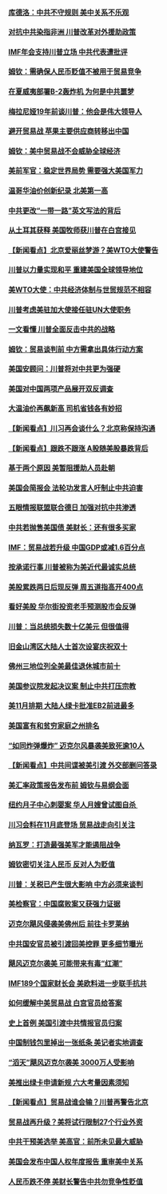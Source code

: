 #### [库德洛：中共不守规则 美中关系不乐观](../pages/nsc412/n10783682.md?t=10150334) 

#### [对抗中共染指非洲 川普改革对外援助政策](../pages/nsc412/n10783337.md?t=10150334) 

#### [IMF年会支持川普立场 中共代表遭批评](../pages/nsc412/n10783214.md?t=10150334) 

#### [姆钦：需确保人民币贬值不被用于贸易竞争](../pages/nsc412/n10782198.md?t=10150334) 

#### [在夏威夷部署B-2轰炸机 为何是中共噩梦](../pages/nsc412/n10781674.md?t=10150334) 

#### [梅拉尼娅19年前谈川普：他会是伟大领导人](../pages/nsc412/n10782415.md?t=10150334) 

#### [避开贸易战 苹果主要供应商转移出中国](../pages/nsc412/n10781823.md?t=10150334) 

#### [姆钦：美中贸易战不会威胁全球经济](../pages/nsc412/n10782089.md?t=10150334) 

#### [美前军官：稳定世界局势 需要强大美国军力](../pages/nsc412/n10781975.md?t=10150334) 

#### [温哥华油价创新纪录 北美第一高](../pages/nsc412/n10781901.md?t=10150334) 

#### [中共更改“一带一路”英文写法的背后](../pages/nsc412/n10781696.md?t=10150334) 

#### [从土耳其获释 美国牧师获川普在白宫接见](../pages/nsc412/n10781786.md?t=10150334) 

#### [【新闻看点】北京爱丽丝梦游？美WTO大使警告](../pages/nsc412/n10781549.md?t=10150334) 

#### [川普以力量实现和平 重建美国全球领导地位](../pages/nsc412/n10781730.md?t=10150334) 

#### [美WTO大使：中共经济体制与世贸规范不相容](../pages/nsc412/n10781260.md?t=10150334) 

#### [川普考虑美驻加大使接任驻UN大使职务](../pages/nsc412/n10781507.md?t=10150334) 

#### [一文看懂  川普全面反击中共的战略](../pages/nsc412/n10780060.md?t=10150334) 

#### [姆钦：贸易谈判前 中方需拿出具体行动方案](../pages/nsc412/n10780360.md?t=10150334) 

#### [美国安顾问：川普将对中共更为强硬](../pages/nsc412/n10780579.md?t=10150334) 

#### [美国对中国两项产品展开双反调查](../pages/nsc412/n10780059.md?t=10150334) 

#### [大温油价再飙新高 司机省钱各有妙招](../pages/nsc412/n10780183.md?t=10150334) 

#### [【新闻看点】川习再会谈什么？北京称保持沟通](../pages/nsc412/n10780037.md?t=10150334) 

#### [【新闻看点】跟跌不跟涨 A股随美股暴跌背后](../pages/nsc412/n10780057.md?t=10150334) 

#### [基于两个原因 美暂阻援助人员赴朝](../pages/nsc412/n10779723.md?t=10150334) 

#### [美国会简报会 法轮功发言人吁制止中共迫害](../pages/nsc412/n10779649.md?t=10150334) 

#### [五眼情报联盟联合德日 加强对抗中共渗透](../pages/nsc412/n10779555.md?t=10150334) 

#### [中共若抛售美国债 美财长：还有很多买家](../pages/nsc412/n10779551.md?t=10150334) 

#### [IMF：贸易战若升级 中国GDP或减1.6百分点](../pages/nsc412/n10779387.md?t=10150334) 

#### [按承诺行事 川普被称为美近代最诚实总统](../pages/nsc412/n10779378.md?t=10150334) 

#### [美股累跌两日后现反弹 周五道指高开400点](../pages/nsc412/n10777885.md?t=10150334) 

#### [看好美股 华尔街投资老手预测股市会反弹](../pages/nsc412/n10778604.md?t=10150334) 

#### [川普：当总统损失数十亿美元 但很值得](../pages/nsc412/n10778932.md?t=10150334) 

#### [旧金山湾区大陆人士首次设宴庆祝双十](../pages/nsc412/n10778620.md?t=10150334) 

#### [佛州三地位列全美最佳退休城市前十](../pages/nsc412/n10777888.md?t=10150334) 

#### [美国参议院发起决议案 制止中共打压宗教](../pages/nsc412/n10777584.md?t=10150334) 

#### [美11月排期 大陆人绿卡批准EB2前进最多](../pages/nsc412/n10777900.md?t=10150334) 

#### [美国富有和贫穷家庭之州排名](../pages/nsc412/n10777911.md?t=10150334) 

#### [“如同炸弹爆炸” 迈克尔风暴袭美致死逾10人](../pages/nsc412/n10777806.md?t=10150334) 

#### [【新闻看点】中共间谍被美引渡 外交部删问答录](../pages/nsc412/n10777155.md?t=10150334) 

#### [美汇率政策报告发布前 姆钦与易纲会面](../pages/nsc412/n10777156.md?t=10150334) 

#### [纽约月子中心刺婴案 华人月嫂曾试图自杀 ](../pages/nsc412/n10777493.md?t=10150334) 

#### [川习会料在11月底登场 贸易战走向引关注](../pages/nsc412/n10777468.md?t=10150334) 

#### [纳瓦罗：打造最强美军才能遏阻战争](../pages/nsc412/n10777382.md?t=10150334) 

#### [姆钦密切关注人民币 反对人为贬值](../pages/nsc412/n10777297.md?t=10150334) 

#### [川普：关税已产生很大影响 中方必须来谈判](../pages/nsc412/n10777141.md?t=10150334) 

#### [美检察官：中国腐败案又获强力证据](../pages/nsc412/n10777118.md?t=10150334) 

#### [迈克尔飓风侵袭美佛州后 前往卡罗莱纳](../pages/nsc412/n10777049.md?t=10150334) 

#### [中共国安官员被引渡回美控罪 更多细节曝光](../pages/nsc412/n10775561.md?t=10150334) 

#### [飓风迈克尔袭美 可能带来有毒“红潮”](../pages/nsc412/n10776149.md?t=10150334) 

#### [IMF189个国家财长会 美欧料进一步联手抗共](../pages/nsc412/n10775397.md?t=10150334) 

#### [如何缓解中美贸易战 白宫官员给答案](../pages/nsc412/n10775590.md?t=10150334) 

#### [史上首例 美国引渡中共情报官员归案](../pages/nsc412/n10775224.md?t=10150334) 

#### [中国制钱包里掉出一张纸条 美记者实地调查](../pages/nsc412/n10775105.md?t=10150334) 

#### [“滔天”飓风迈克尔袭美 3000万人受影响](../pages/nsc412/n10775248.md?t=10150334) 

#### [美推出绿卡申请新规 六大考量因素须知](../pages/nsc412/n10774920.md?t=10150334) 

#### [【新闻看点】贸易战谁会输？川普再警告北京](../pages/nsc412/n10774769.md?t=10150334) 

#### [贸易战再升级？美将试行限制27个行业外资](../pages/nsc412/n10774978.md?t=10150334) 

#### [中共干预美选举 美高官：前所未见最大威胁](../pages/nsc412/n10774924.md?t=10150334) 

#### [美国会发布中国人权年度报告 重审美中关系](../pages/nsc412/n10774917.md?t=10150334) 

#### [人民币跌不停 美财长警告中共勿竞争性贬值](../pages/nsc412/n10774778.md?t=10150334) 

